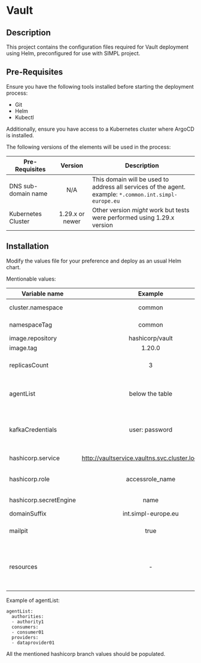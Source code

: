 # Vault

## Description
This project contains the configuration files required for Vault deployment using Helm, preconfigured for use with SIMPL project.

## Pre-Requisites

Ensure you have the following tools installed before starting the deployment process:
- Git
- Helm
- Kubectl

Additionally, ensure you have access to a Kubernetes cluster where ArgoCD is installed.

The following versions of the elements will be used in the process:

| Pre-Requisites         |     Version     | Description                                                                                                                                     |
| ---------------------- |     :-----:     | ----------------------------------------------------------------------------------------------------------------------------------------------- |
| DNS sub-domain name    |       N/A       | This domain will be used to address all services of the agent. <br/> example: `*.common.int.simpl-europe.eu`   |  
| Kubernetes Cluster     | 1.29.x or newer | Other version *might* work but tests were performed using 1.29.x version   |

## Installation

Modify the values file for your preference and deploy as an usual Helm chart. 

Mentionable values:

| Variable name                 |     Example         | Description     |
| ----------------------        |     :-----:         | --------------- |
| cluster.namespace             | common      | namespace of deployment  |
| namespaceTag                  | common      | namespaceTag (part of fqdn) |
| image.repository              | hashicorp/vault     | image repo  |
| image.tag                     | 1.20.0 | image tag |
| replicasCount                 | 3 | enables autocreation of topics |
| agentList                     | below the table | list of agents for which secrets should be created |
| kafkaCredentials              | user: password | additional accounts that should be created for kafka |
| hashicorp.service             | http://vaultservice.vaultns.svc.cluster.local:8200 | link to vault service
| hashicorp.role                | accessrole_name | name of role for vault access |
| hashicorp.secretEngine        | name | secret engine name in vault |
| domainSuffix                  | int.simpl-europe.eu | domain suffix |
| mailpit                       | true | should secret for mailpit be created |
| resources                     | - | resources for vault replicas - standard syntax of requests and limits |

Example of agentList:

    agentList:
      authorities:
      - authority1
      consumers:
      - consumer01
      providers:
      - dataprovider01

All the mentioned hashicorp branch values should be populated.